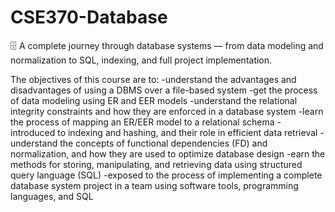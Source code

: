 # CSE370-Database
🗄️ A complete journey through database systems — from data modeling and normalization to SQL, indexing, and full project implementation.

The objectives of this course are to:
-understand the advantages and disadvantages of using a DBMS over a file-based system
-get the process of data modeling using ER and EER models
-understand the relational integrity constraints and how they are enforced in a database system
-learn the process of mapping an ER/EER model to a relational schema
-introduced to indexing and hashing, and their role in efficient data retrieval
-understand the concepts of functional dependencies (FD) and normalization, and how they are used to optimize database design
-earn the methods for storing, manipulating, and retrieving data using structured query language (SQL)
-exposed to the process of implementing a complete database system project in a team using software tools, programming languages, and SQL
